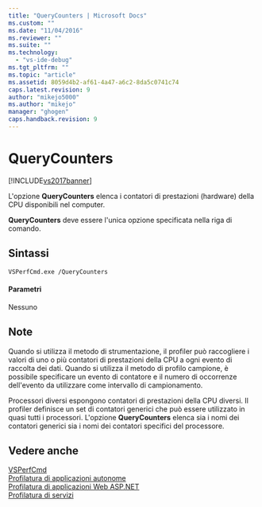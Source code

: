```yaml
---
title: "QueryCounters | Microsoft Docs"
ms.custom: ""
ms.date: "11/04/2016"
ms.reviewer: ""
ms.suite: ""
ms.technology: 
  - "vs-ide-debug"
ms.tgt_pltfrm: ""
ms.topic: "article"
ms.assetid: 8059d4b2-af61-4a47-a6c2-8da5c0741c74
caps.latest.revision: 9
author: "mikejo5000"
ms.author: "mikejo"
manager: "ghogen"
caps.handback.revision: 9
---
```

# QueryCounters
[!INCLUDE[vs2017banner](../code-quality/includes/vs2017banner.md)]

L'opzione **QueryCounters** elenca i contatori di prestazioni \(hardware\) della CPU disponibili nel computer.  
  
 **QueryCounters** deve essere l'unica opzione specificata nella riga di comando.  
  
## Sintassi  
  
```  
VSPerfCmd.exe /QueryCounters  
```  
  
#### Parametri  
 Nessuno  
  
## Note  
 Quando si utilizza il metodo di strumentazione, il profiler può raccogliere i valori di uno o più contatori di prestazioni della CPU a ogni evento di raccolta dei dati.  Quando si utilizza il metodo di profilo campione, è possibile specificare un evento di contatore e il numero di occorrenze dell'evento da utilizzare come intervallo di campionamento.  
  
 Processori diversi espongono contatori di prestazioni della CPU diversi.  Il profiler definisce un set di contatori generici che può essere utilizzato in quasi tutti i processori.  L'opzione **QueryCounters** elenca sia i nomi dei contatori generici sia i nomi dei contatori specifici del processore.  
  
## Vedere anche  
 [VSPerfCmd](../profiling/vsperfcmd.md)   
 [Profilatura di applicazioni autonome](../profiling/command-line-profiling-of-stand-alone-applications.md)   
 [Profilatura di applicazioni Web ASP.NET](../profiling/command-line-profiling-of-aspnet-web-applications.md)   
 [Profilatura di servizi](../profiling/command-line-profiling-of-services.md)